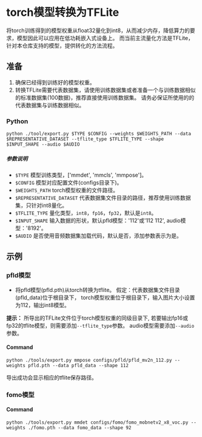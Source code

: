 # torch模型转换为TFLite

将torch训练得到的模型权重从float32量化到int8，从而减少内存，降低算力的要求，模型因此可以应用在低功耗嵌入式设备上。
而当前主流量化方法是TFLite，针对本仓库支持的模型，提供转化的方法流程。

## 准备

1. 确保已经得到训练好的模型权重。
2. 转换TFLite需要代表数据集，请使用训练数据集或者准备一个与训练数据相似的标准数据集(100数据)，推荐直接使用训练数据集。
请务必保证所使用的的代表数据集与训练数据相似。

### Python
```shell
python ./tool/export.py $TYPE $CONFIG --weights $WEIGHTS_PATH --data $REPRESENTATIVE_DATASET --tflite_type $TFLITE_TYPE --shape $INPUT_SHAPE --audio $AUDIO
```

##### 参数说明
- `$TYPE` 模型训练类型，['mmdet', 'mmcls', 'mmpose']。
- `$CONFIG` 模型对应配置文件(configs目录下)。
- `$WEIGHTS_PATH` torch模型权重的文件路径。
- `$REPRESENTATIVE_DATASET` 代表数据集文件目录的路径，推荐使用训练数据集，只针对int8量化。
- `$TFLITE_TYPE` 量化类型，`int8`，`fp16`，`fp32`，默认是`int8`。
- `$INPUT_SHAPE` 输入数据的形状，默认pfld模型：'112'或'112 112', audio模型：'8192'。
- `$AUDIO` 是否使用音频数据集加载代码，默认是否，添加参数表示为是。

## 示例

### pfld模型
- 将pfld模型(pfld.pth)从torch转换为tflite。 假定：代表数据集文件目录(pfld_data)位于根目录下，
torch模型权重位于根目录下，输入图片大小设置为112，输出int8模型。

**提示：** 所导出的TFLite文件位于torch模型权重的同级目录下, 若要输出fp16或fp32的tflite模型，则需要添加`--tflite_type`参数。
audio模型需要添加`--audio`参数。

#### Command
```shell
python ./tools/export.py mmpose configs/pfld/pfld_mv2n_112.py --weights pfld.pth --data pfld_data --shape 112
```
导出成功会显示相应的tflite保存路径。

### fomo模型
#### Command
```shell
python ./tools/export.py mmdet configs/fomo/fomo_mobnetv2_x8_voc.py --weights ./fomo.pth --data fomo_data --shape 92
```
